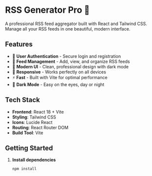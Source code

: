 # RSS Generator Pro 🚀

A professional RSS feed aggregator built with React and Tailwind CSS. Manage all your RSS feeds in one beautiful, modern interface.

## Features

- 🔐 **User Authentication** - Secure login and registration
- 📰 **Feed Management** - Add, view, and organize RSS feeds
- 🎨 **Modern UI** - Clean, professional design with dark mode
- 📱 **Responsive** - Works perfectly on all devices
- ⚡ **Fast** - Built with Vite for optimal performance
- 🌙 **Dark Mode** - Easy on the eyes, day or night

## Tech Stack

- **Frontend**: React 18 + Vite
- **Styling**: Tailwind CSS
- **Icons**: Lucide React
- **Routing**: React Router DOM
- **Build Tool**: Vite

## Getting Started

1. **Install dependencies**
   ```bash
   npm install
